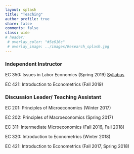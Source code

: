 ```yaml
---
layout: splash
title: "Teaching"
author_profile: true
share: false 
comments: false
class: wide 
# header:
 # overlay_color: "#5e616c"
 # overlay_image: ../images/Research_splash.jpg
---
```



### Independent Instructor

EC 350: Issues in Labor Economics (Spring 2019) [Syllabus](../images/EC350Syllabus.pdf)

EC 421: Introduction to Econometrics (Fall 2019)


### Discussion Leader/ Teaching Assistant

EC 201: Principles of Microeconomics (Winter 2017)

EC 202: Principles of Macroeconomics (Spring 2017)

EC 311: Intermediate Microeconomics (Fall 2016, Fall 2018)

EC 320: Introduction to Econometrics (Winter 2018)

EC 421: Introduction to Econometrics (Fall 2017, Spring 2018)
